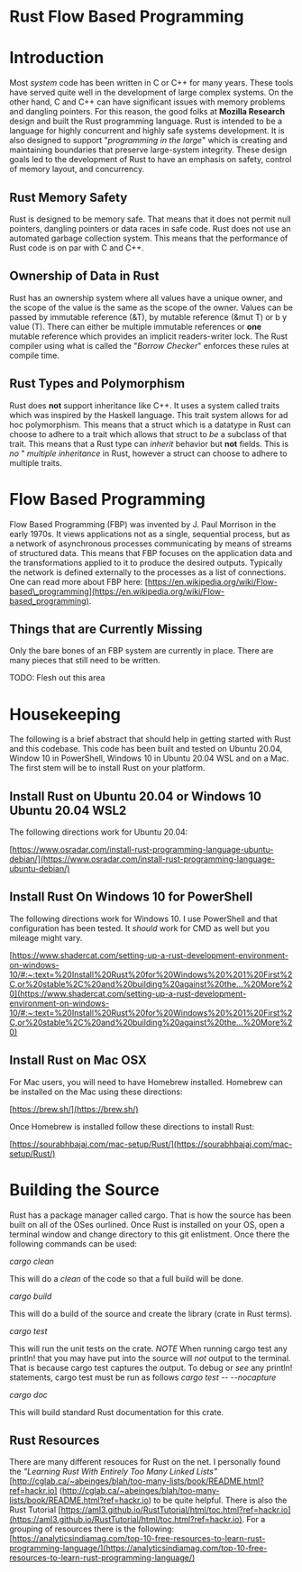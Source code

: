 # Rust Flow Based Programming

# Introduction

Most _system_ code has been written in C or C++ for many years. These tools have served quite well in the development of large complex systems. On the other hand, C and C++ can have significant issues with memory problems and dangling pointers. For this reason, the good folks at **Mozilla Research** design and built the Rust programming language. Rust is intended to be a language for highly concurrent and highly safe systems development. It is also designed to support &quot;_programming in the large_&quot; which is creating and maintaining boundaries that preserve large-system integrity. These design goals led to the development of Rust to have an emphasis on safety, control of memory layout, and concurrency.

## Rust Memory Safety

Rust is designed to be memory safe. That means that it does not permit null pointers, dangling pointers or data races in safe code. Rust does not use an automated garbage collection system. This means that the performance of Rust code is on par with C and C++.

## Ownership of Data in Rust

Rust has an ownership system where all values have a unique owner, and the scope of the value is the same as the scope of the owner. Values can be passed by immutable reference (&amp;T), by mutable reference (&amp;mut T) or b y value (T). There can either be multiple immutable references or **one** mutable reference which provides an implicit readers-writer lock. The Rust compiler using what is called the &quot;_Borrow Checker_&quot; enforces these rules at compile time.

## Rust Types and Polymorphism

Rust does **not** support inheritance like C++. It uses a system called traits which was inspired by the Haskell language. This trait system allows for ad hoc polymorphism. This means that a struct which is a datatype in Rust can choose to adhere to a trait which allows that struct to _be_ a subclass of that trait. This means that a Rust type can _inherit_ behavior but **not** fields. This is *no* &quot; _multiple inheritance_ in Rust, however a struct can choose to adhere to multiple traits.

# Flow Based Programming

Flow Based Programming (FBP) was invented by J. Paul Morrison in the early 1970s. It views applications not as a single, sequential process, but as a network of asynchronous processes communicating by means of streams of structured data. This means that FBP focuses on the application data and the transformations applied to it to produce the desired outputs. Typically the network is defined externally to the processes as a list of connections. One can read more about FBP here: [https://en.wikipedia.org/wiki/Flow-based\_programming](https://en.wikipedia.org/wiki/Flow-based_programming).


## Things that are Currently Missing

Only the bare bones of an FBP system are currently in place. There are many pieces that still need to be written. 

TODO: Flesh out this area


# Housekeeping

The following is a brief abstract that should help in getting started with Rust and this codebase.  This code has been built and tested on Ubuntu 20.04, Window 10 in PowerShell, Windows 10 in Ubuntu 20.04 WSL and on a Mac.  The first stem will be to install Rust on your platform.

## Install Rust on Ubuntu 20.04 or Windows 10 Ubuntu 20.04 WSL2

The following directions work for Ubuntu 20.04:

[https://www.osradar.com/install-rust-programming-language-ubuntu-debian/](https://www.osradar.com/install-rust-programming-language-ubuntu-debian/)

## Install Rust On Windows 10 for PowerShell

The following directions work for Windows 10.  I use PowerShell and that configuration has been tested.  It _should_ work for CMD as well but you mileage might vary.

[https://www.shadercat.com/setting-up-a-rust-development-environment-on-windows-10/#:~:text=%20Install%20Rust%20for%20Windows%20%201%20First%2C,or%20stable%2C%20and%20building%20against%20the...%20More%20](https://www.shadercat.com/setting-up-a-rust-development-environment-on-windows-10/#:~:text=%20Install%20Rust%20for%20Windows%20%201%20First%2C,or%20stable%2C%20and%20building%20against%20the...%20More%20)

## Install Rust on Mac OSX

For Mac users, you will need to have Homebrew installed.  Homebrew can be installed on the Mac using these directions:

[https://brew.sh/](https://brew.sh/)

Once Homebrew is installed follow these directions to install Rust:

[https://sourabhbajaj.com/mac-setup/Rust/](https://sourabhbajaj.com/mac-setup/Rust/)

# Building the Source

Rust has a package manager called cargo.  That is how the source has been built on all of the OSes ourlined.  Once Rust is installed on your OS, open a terminal window and change directory to this git enlistment.  Once there the following commands can be used:

*cargo clean*

This will do a _clean_ of the code so that a full build will be done.

*cargo build*

This will do a build of the source and create the library (crate in Rust terms).

*cargo test*

This will run the unit tests on the crate.  *NOTE* When running cargo test any println! that you may have put into the source will _*not*_ output to the terminal.  That is because cargo test captures the output.  To debug or _see_ any println! statements, cargo test must be run as follows *cargo test -- --nocapture*

*cargo doc*

This will build standard Rust documentation for this crate.

## Rust Resources

There are many different resouces for Rust on the net.  I personally found the _"Learning Rust With Entirely Too Many Linked Lists"_ [http://cglab.ca/~abeinges/blah/too-many-lists/book/README.html?ref=hackr.io] (http://cglab.ca/~abeinges/blah/too-many-lists/book/README.html?ref=hackr.io) to be quite helpful.  There is also the Rust Tutorial [https://aml3.github.io/RustTutorial/html/toc.html?ref=hackr.io](https://aml3.github.io/RustTutorial/html/toc.html?ref=hackr.io).  For a grouping of resources there is the following: [https://analyticsindiamag.com/top-10-free-resources-to-learn-rust-programming-language/](https://analyticsindiamag.com/top-10-free-resources-to-learn-rust-programming-language/)

